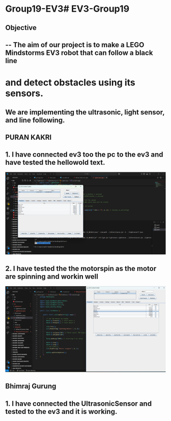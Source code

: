 # Group19-EV3# EV3-Group19

## Objective

## --  The aim of our project is to make a LEGO Mindstorms EV3 robot that can follow a black line
# and detect obstacles using its sensors.
## We are implementing the ultrasonic, light sensor, and line following.


## PURAN KAKRI

##   1.  I have connected ev3 too the pc to the ev3 and have tested the hellowold text.
![Connected ev3](images/EV3_connected.png)


##   2. I have tested the the motorspin as the motor are spinning and workin well
![Motorspin](images/motors.png)













## Bhimraj Gurung

## 1. I have connected the UltrasonicSensor and tested to the ev3 and it is working.

